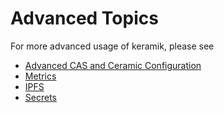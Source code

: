 # Advanced Topics
For more advanced usage of keramik, please see
 - [Advanced CAS and Ceramic Configuration](./advanced_configuration.md)
 - [Metrics](./metrics.md)
 - [IPFS](./ipfs.md)
 - [Secrets](./secrets.md)